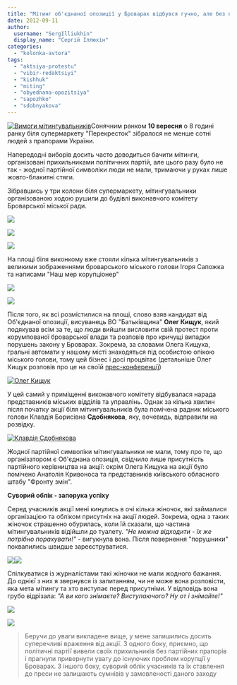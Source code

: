 ```yaml
---
title: "Мітинг об'єднаної опозиції у Броварах відбувся гучно, але без партійних прапорів - ФОТО"
date: 2012-09-11
author: 
  username: "SergIlliukhin"
  display_name: "Сергій Іллюхін"
categories: 
  - "kolonka-avtora"
tags: 
  - "aktsiya-protestu"
  - "vibir-redaktsiyi"
  - "kishhuk"
  - "miting"
  - "obyednana-opozitsiya"
  - "sapozhko"
  - "sdobnyakova"
---
```


[![](https://mpz.brovary.org/wp-content/uploads/2012/09/IMAG1267.jpg "Вимоги мітингувальників")](https://mpz.brovary.org/wp-content/uploads/2012/09/IMAG1267.jpg)Сонячним ранком **10 вересня** о 8 годині ранку біля супермаркету "Перекресток" зібралося не менше сотні людей з прапорами України.

Напередодні виборів досить часто доводиться бачити мітинги, організовані прихильниками політичних партій, але цього разу було не так - жодної партійної символіки люди не мали, тримаючи у руках лише жовто-блакитні стяги.

Зібравшись у три колони біля супермаркету, мітингувальники організованою ходою рушили до будівлі виконавчого комітету Броварської міської ради.

[![](https://mpz.brovary.org/wp-content/uploads/2012/09/IMAG1264.jpg)](https://mpz.brovary.org/wp-content/uploads/2012/09/IMAG1264.jpg)

[![](https://mpz.brovary.org/wp-content/uploads/2012/09/IMAG1266.jpg)](https://mpz.brovary.org/wp-content/uploads/2012/09/IMAG1266.jpg)

[![](https://mpz.brovary.org/wp-content/uploads/2012/09/IMAG1278.jpg)](https://mpz.brovary.org/wp-content/uploads/2012/09/IMAG1278.jpg)

На площі біля виконкому вже стояли кілька мітингувальників з великими зображеннями броварського міського голови Ігоря Сапожка та написами "Наш мер корупціонер"

[![](https://mpz.brovary.org/wp-content/uploads/2012/09/IMAG12671.jpg)](https://mpz.brovary.org/wp-content/uploads/2012/09/IMAG12671.jpg)

[![](https://mpz.brovary.org/wp-content/uploads/2012/09/IMAG1273.jpg)](https://mpz.brovary.org/wp-content/uploads/2012/09/IMAG1273.jpg)

Після того, як всі розмістилися на площі, слово взяв кандидат від Об'єднаної опозиції, висуванець ВО "Батьківщина" **Олег Кищук**, який подякував всім за те, що люди вийшли висловити свій протест проти корумпованої броварської влади та розповів про кричущі випадки порушень закону у Броварах. Зокрема, за словами Олега Кищука, гральні автомати у нашому місті знаходяться під особистою опікою міського голови, тому цей бізнес і досі процвітає (детальніше Олег Кищук розповів про це на своїй [прес-конференції](http://censor.net.ua/video_news/217039/semerak_igornye_zaly_rabotayut_ryadom_s_prokuraturoyi_biznes_kryshuet_mer_goroda_video))

[![](https://mpz.brovary.org/wp-content/uploads/2012/09/IMAG1318.jpg "Олег Кищук")](https://mpz.brovary.org/wp-content/uploads/2012/09/IMAG1318.jpg)

У цей самий у приміщенні виконавчого комітету відбувалася нарада представників міських відділів та управлінь. Однак за кілька хвилин після початку акції біля мітингувальників була помічена радник міського голови Клавдія Борисівна **Сдобнякова**, яку, вочевидь, відправили на розвідку.

[![](https://mpz.brovary.org/wp-content/uploads/2012/09/IMAG1324.jpg "Клавдія Сдобнякова")](https://mpz.brovary.org/wp-content/uploads/2012/09/IMAG1324.jpg)

Жодної партійної символіки мітингувальники не мали, тому про те, що організатором є Об'єднана опозиція, свідчило лише присутність партійного керівництва на акції: окрім Олега Кищука на акції було помічено Анатолія Кривоноса та представників київського обласного штабу "Фронту змін".

**Суворий облік - запорука успіху**

Серед учасників акції мені кинулись в очі кілька жіночок, які займалися організацією та обліком присутніх на акції людей. Зокрема, одна з таких жіночок страшенно обурилась, коли їй сказали, що частина мітингувальників відійшли до туалету. _"Не можна відходити - їх же потрібно порахувати!"_ - вигукнула вона. Після повернення "порушники" поквапились швидше зареєструватися.

[![](https://mpz.brovary.org/wp-content/uploads/2012/09/IMAG1311.jpg)](https://mpz.brovary.org/wp-content/uploads/2012/09/IMAG1311.jpg)[![](https://mpz.brovary.org/wp-content/uploads/2012/09/IMAG1316.jpg)](https://mpz.brovary.org/wp-content/uploads/2012/09/IMAG1316.jpg)

Спілкуватися із журналістами такі жіночки не мали жодного бажання. До однієї з них я звернувся із запитанням, чи не може вона розповісти, яка мета мітингу та хто виступає перед присутніми. У відповідь вона грубо відрізала: _"А ви кого знімаєте? Виступаючого? Ну от і знімайте!"_

[![](https://mpz.brovary.org/wp-content/uploads/2012/09/IMAG1320.jpg)](https://mpz.brovary.org/wp-content/uploads/2012/09/IMAG1320.jpg)

[![](https://mpz.brovary.org/wp-content/uploads/2012/09/IMAG1328.jpg)](https://mpz.brovary.org/wp-content/uploads/2012/09/IMAG1328.jpg)

> Беручи до уваги викладене вище, у мене залишились досить суперечливі враження від акції. З одного боку, приємно, що політичні партії вивели своїх прихильників без партійних прапорів і прагнули привернути увагу до існуючих проблем корупції у Броварах. З іншого боку, суворий облік учасників та їх ставлення до преси не залишають сумнівів у замовленості даного заходу
